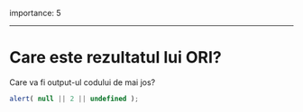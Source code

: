 importance: 5

---

# Care este rezultatul lui ORI?

Care va fi output-ul codului de mai jos?

```js
alert( null || 2 || undefined );
```

